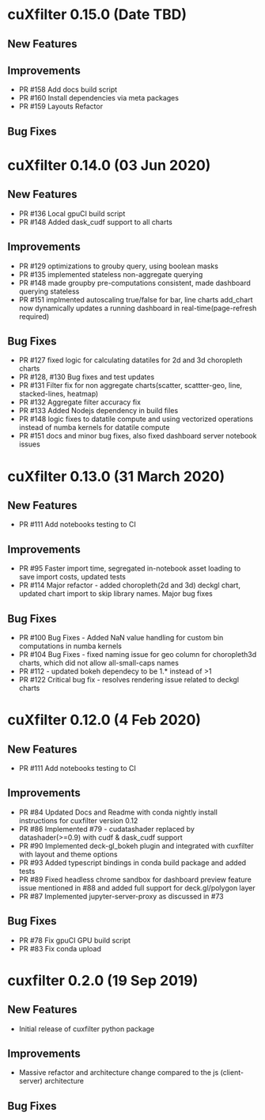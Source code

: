 # cuXfilter 0.15.0 (Date TBD)

## New Features

## Improvements
- PR #158 Add docs build script
- PR #160 Install dependencies via meta packages
- PR #159 Layouts Refactor

## Bug Fixes

# cuXfilter 0.14.0 (03 Jun 2020)

## New Features
- PR #136 Local gpuCI build script
- PR #148 Added dask_cudf support to all charts

## Improvements
- PR #129 optimizations to grouby query, using boolean masks
- PR #135 implemented stateless non-aggregate querying
- PR #148 made groupby pre-computations consistent, made dashboard querying stateless
- PR #151 implmented autoscaling true/false for bar, line charts
add_chart now dynamically updates a running dashboard in real-time(page-refresh required)

## Bug Fixes
- PR #127 fixed logic for calculating datatiles for 2d and 3d choropleth charts
- PR #128, #130 Bug fixes and test updates
- PR #131 Filter fix for non aggregate charts(scatter, scattter-geo, line, stacked-lines, heatmap)
- PR #132 Aggregate filter accuracy fix
- PR #133 Added Nodejs dependency in build files
- PR #148 logic fixes to datatile compute and using vectorized operations instead of numba kernels for datatile compute
- PR #151 docs and minor bug fixes, also fixed dashboard server notebook issues

# cuXfilter 0.13.0 (31 March 2020)

## New Features

- PR #111 Add notebooks testing to CI

## Improvements
- PR #95 Faster import time, segregated in-notebook asset loading to save import costs, updated tests
- PR #114 Major refactor - added choropleth(2d and 3d) deckgl chart, updated chart import to skip library names. Major bug fixes

## Bug Fixes
- PR #100 Bug Fixes - Added NaN value handling for custom bin computations in numba kernels
- PR #104 Bug Fixes - fixed naming issue for geo column for choropleth3d charts, which did not allow all-small-caps names
- PR #112 - updated bokeh dependecy to be 1.* instead of >1
- PR #122 Critical bug fix - resolves rendering issue related to deckgl charts

# cuXfilter 0.12.0 (4 Feb 2020)

## New Features

- PR #111 Add notebooks testing to CI

## Improvements
- PR #84 Updated Docs and Readme with conda nightly install instructions for cuxfilter version 0.12
- PR #86 Implemented #79 - cudatashader replaced by datashader(>=0.9) with cudf & dask_cudf support
- PR #90 Implemented deck-gl_bokeh plugin and integrated with cuxfilter with layout and theme options
- PR #93 Added typescript bindings in conda build package and added tests
- PR #89 Fixed headless chrome sandbox for dashboard preview feature issue mentioned in #88
  and added full support for deck.gl/polygon layer
- PR #87 Implemented jupyter-server-proxy as discussed in #73

## Bug Fixes
- PR #78 Fix gpuCI GPU build script
- PR #83 Fix conda upload

# cuxfilter 0.2.0 (19 Sep 2019)

## New Features

- Initial release of cuxfilter python package

## Improvements

- Massive refactor and architecture change compared to the js (client-server) architecture

## Bug Fixes

